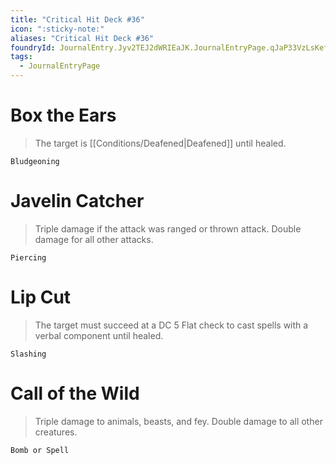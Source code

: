 ```yaml
---
title: "Critical Hit Deck #36"
icon: ":sticky-note:"
aliases: "Critical Hit Deck #36"
foundryId: JournalEntry.Jyv2TEJ2dWRIEaJK.JournalEntryPage.qJaP33VzLsKefpSc
tags:
  - JournalEntryPage
---
```

# Box the Ears

> The target is [[Conditions/Deafened|Deafened]] until healed.

`Bludgeoning`

# Javelin Catcher

> Triple damage if the attack was ranged or thrown attack. Double damage for all other attacks.

`Piercing`

# Lip Cut

> The target must succeed at a DC 5 Flat check to cast spells with a verbal component until healed.

`Slashing`

# Call of the Wild

> Triple damage to animals, beasts, and fey. Double damage to all other creatures.

`Bomb or Spell`